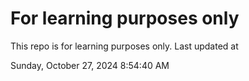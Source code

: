 # For learning purposes only
This repo is for learning purposes only.
Last updated at

Sunday, October 27, 2024 8:54:40 AM

